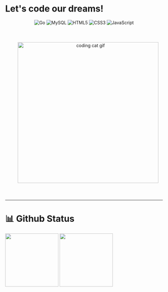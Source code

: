 # Let's code our dreams!

<p align="center">
  <img alt="Go" src="https://img.shields.io/badge/Go-00ADD8?style=for-the-badge&logo=go&logoColor=white"/>
  <img alt="MySQL" src="https://img.shields.io/badge/MySQL-4479A1?style=for-the-badge&logo=mysql&logoColor=white"/>
  <img alt="HTML5" src="https://img.shields.io/badge/HTML5-E34F26?style=for-the-badge&logo=html5&logoColor=white"/>
  <img alt="CSS3" src="https://img.shields.io/badge/CSS3-1572B6?style=for-the-badge&logo=css3&logoColor=white"/>
  <img alt="JavaScript" src="https://img.shields.io/badge/JavaScript-F7DF1E?style=for-the-badge&logo=javascript&logoColor=black"/>
</p>

<p align="center">
  <img style="margin: 40px 40px" width="450px" src="https://24.media.tumblr.com/ab74ab8bd821408dc5a19ec896e9c397/tumblr_muhnwnG9Or1s6pappo1_500.gif" alt="coding cat gif">
</p>

---

# 📊 Github Status

<div align="left">
  <img height="170em" src="https://github-readme-stats.vercel.app/api/top-langs/?username=robertvitoriano&exclude_repo=KNN-Image-Classification&show_icons=true&hide_border=true&layout=compact&langs_count=8&theme=tokyonight"/>	
  <img height="170em" src="https://github-readme-stats.vercel.app/api?username=robertvitoriano&show_icons=true&hide_border=true&count_private=true&include_all_commits=true&theme=tokyonight" />
</div>
